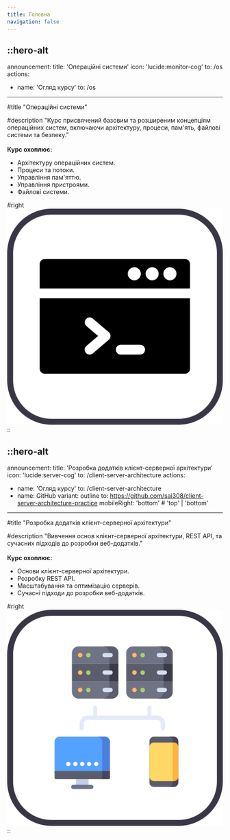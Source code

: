 ```yaml
---
title: Головна
navigation: false
---
```


::hero-alt
---
announcement:
  title: 'Операційні системи'
  icon: 'lucide:monitor-cog'
  to: /os
actions:
  - name: 'Огляд курсу'
    to: /os
---

#title
"Операційні системи"

#description
"Курс присвячений базовим та розширеним концепціям операційних систем, включаючи архітектуру, процеси, пам'ять, файлові системи та безпеку."\
\
**Курс охоплює:**
- Архітектуру операційних систем.
- Процеси та потоки.
- Управління пам'яттю.
- Управління пристроями.
- Файлові системи.

#right
![logo](/os-logo.svg)
::

::hero-alt
---
announcement:
  title: 'Розробка додатків клієнт-серверної архітектури'
  icon: 'lucide:server-cog'
  to: /client-server-architecture
actions:
  - name: 'Огляд курсу'
    to: /client-server-architecture
  - name: GitHub
    variant: outline
    to: https://github.com/sai308/client-server-architecture-practice
mobileRight: 'bottom' # 'top' | 'bottom'
---

#title
"Розробка додатків клієнт-серверної архітектури"

#description
"Вивчення основ клієнт-серверної архітектури, REST API, та сучасних підходів до розробки веб-додатків."\
\
**Курс охоплює:**
- Основи клієнт-серверної архітектури.
- Розробку REST API.
- Масштабування та оптимізацію серверів.
- Сучасні підходи до розробки веб-додатків.

#right
![logo](/csa-logo.svg)
::

